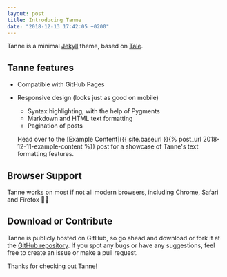 ```yaml
---
layout: post
title: Introducing Tanne
date: "2018-12-13 17:42:05 +0200"
---
```


Tanne is a minimal [Jekyll](https://jekyllrb.com/) theme, based on [Tale](https://github.com/chesterhow/tale).

## Tanne features
- Compatible with GitHub Pages
- Responsive design (looks just as good on mobile)
   - Syntax highlighting, with the help of Pygments
   - Markdown and HTML text formatting
   - Pagination of posts

   Head over to the [Example Content]({{ site.baseurl }}{% post_url 2018-12-11-example-content %}) post for a showcase of Tanne's text formatting features.

## Browser Support

Tanne works on most if not all modern browsers, including Chrome, Safari and Firefox 👍🏼

## Download or Contribute

Tanne is publicly hosted on GitHub, so go ahead and download or fork it at the [GitHub repository](https://github.com/dhoepfl/tanne). If you spot any bugs or have any suggestions, feel free to create an issue or make a pull request.

Thanks for checking out Tanne!

